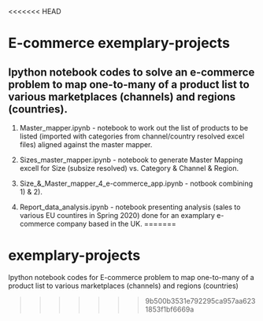 <<<<<<< HEAD
# E-commerce exemplary-projects

## Ipython notebook codes to solve an e-commerce problem to map one-to-many of a product list to various marketplaces (channels) and regions (countries).

1) Master_mapper.ipynb - notebook to work out the   list of products to be listed (imported with categories from channel/country resolved excel files) aligned against the master mapper.

2) Sizes_master_mapper.ipynb - notebook to generate Master Mapping excell for Size (subsize resolved) vs. Category & Channel & Region.

3) Size_&_Master_mapper_4_e-commerce_app.ipynb - notbook combining 1) & 2).

4) Report_data_analysis.ipynb - notebook presenting analysis (sales to various EU countires in Spring 2020) done for an examplary e-commerce company based in the UK.
=======
# exemplary-projects
Ipython notebook codes for E-commerce problem to map one-to-many of a product list to various marketplaces (channels) and regions (countries) 
>>>>>>> 9b500b3531e792295ca957aa6231853f1bf6669a

